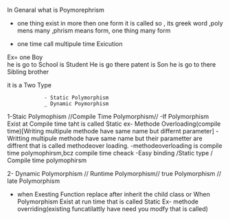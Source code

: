 In Genaral what is Poymorephrism
- one thing exist in more then one  form it is called so , its greek word ,poly mens many ,phrism means form, one thing many form

- one time call multipule time Exicution

Ex= one Boy  
 he is go to School is Student
 He is go there patent  is  Son
 he is go to there Sibling brother


 it is a Two Type 

                - Static Polymorphism
                _ Dynamic Poymorphism


1-Staic Polymophism //Compile Time Polymorphism//
 -If Polymorphism Exist at Compile time taht is called Static
 ex- Methode Overloading(compile time)[Writing multipule methode have same name but differnt parameter]
    -Writting multipule methode have same name but their parametter are diffrent that is called methodeover loading.
    -methodeoverloading is compile time polymophirsm,bcz compile time cheack
    -Easy binding /Static type / Compile time polymophirsm

2- Dynamic Polymorphism // Runtime Polymorphism// true Polymorphism // late Polymorphism
- when Exesting Function replace after inherit the child class or
When  Polymorphism Exist at run time that is called Static
Ex- methode overriding(existing funcatilattly  have need you modfy that is called)


